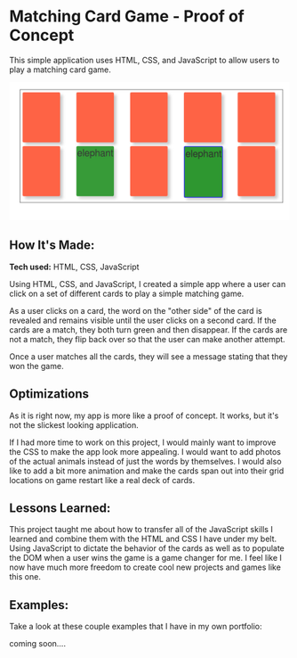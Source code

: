 


# Matching Card Game - Proof of Concept
This simple application uses HTML, CSS, and JavaScript to allow users to play a matching card game.

<!-- **Link to project:** http://recruiters-love-seeing-live-demos.com/ -->

![alt tag](https://github.com/lpercivalDEV/matching-card-game/blob/master/matchingGame.jpg)

## How It's Made:

**Tech used:** HTML, CSS, JavaScript

Using HTML, CSS, and JavaScript, I created a simple app where a user can click on a set of different cards to play a simple matching game.

As a user clicks on a card, the word on the "other side" of the card is revealed and remains visible until the user clicks on a second card. If the cards are a match, they both turn green and then disappear. If the cards are not a match, they flip back over so that the user can make another attempt.

Once a user matches all the cards, they will see a message stating that they won the game.

## Optimizations
As it is right now, my app is more like a proof of concept. It works, but it's not the slickest looking application.

If I had more time to work on this project, I would mainly want to improve the CSS to make the app look more appealing. I would want to add photos of the actual animals instead of just the words by themselves. I would also like to add a bit more animation and make the cards span out into their grid locations on game restart like a real deck of cards.


## Lessons Learned:

This project taught me about how to transfer all of the JavaScript skills I learned and combine them with the HTML and CSS I have under my belt. Using JavaScript to dictate the behavior of the cards as well as to populate the DOM when a user wins the game is a game changer for me. I feel like I now have much more freedom to create cool new projects and games like this one.

## Examples:
Take a look at these couple examples that I have in my own portfolio:

coming soon....
